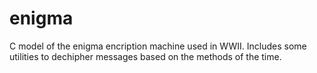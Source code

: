 # enigma
C model of the enigma encription machine used in WWII. Includes some utilities to dechipher messages based on  the methods of the time.
